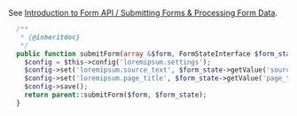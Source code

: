 See [Introduction to Form API / Submitting Forms & Processing Form Data](https://www.drupal.org/docs/8/api/form-api/introduction-to-form-api#fapi-submission).

```php
  /**
   * {@inheritdoc}
   */
  public function submitForm(array &$form, FormStateInterface $form_state) {
    $config = $this->config('loremipsum.settings');
    $config->set('loremipsum.source_text', $form_state->getValue('source_text'));
    $config->set('loremipsum.page_title', $form_state->getValue('page_title'));
    $config->save();
    return parent::submitForm($form, $form_state);
  }

```